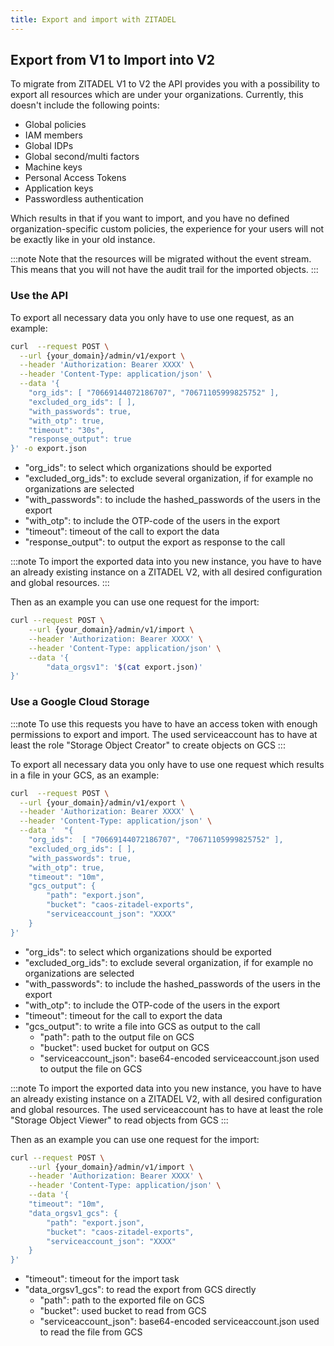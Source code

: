 ```yaml
---
title: Export and import with ZITADEL
---
```


## Export from V1 to Import into V2

To migrate from ZITADEL V1 to V2 the API provides you with a possibility to
export all resources which are under your organizations. Currently, this doesn't
include the following points:

- Global policies
- IAM members
- Global IDPs
- Global second/multi factors
- Machine keys
- Personal Access Tokens
- Application keys
- Passwordless authentication

Which results in that if you want to import, and you have no defined
organization-specific custom policies, the experience for your users will not be
exactly like in your old instance.

:::note Note that the resources will be migrated without the event stream. This
means that you will not have the audit trail for the imported objects. :::

### Use the API

To export all necessary data you only have to use one request, as an example:

```bash
curl  --request POST \
  --url {your_domain}/admin/v1/export \
  --header 'Authorization: Bearer XXXX' \
  --header 'Content-Type: application/json' \
  --data '{
    "org_ids": [ "70669144072186707", "70671105999825752" ],
    "excluded_org_ids": [ ],
    "with_passwords": true,
    "with_otp": true,
    "timeout": "30s",
    "response_output": true
}' -o export.json
```

- "org_ids": to select which organizations should be exported
- "excluded_org_ids": to exclude several organization, if for example no
  organizations are selected
- "with_passwords": to include the hashed_passwords of the users in the export
- "with_otp": to include the OTP-code of the users in the export
- "timeout": timeout of the call to export the data
- "response_output": to output the export as response to the call

:::note To import the exported data into you new instance, you have to have an
already existing instance on a ZITADEL V2, with all desired configuration and
global resources. :::

Then as an example you can use one request for the import:

```bash
curl --request POST \
    --url {your_domain}/admin/v1/import \
    --header 'Authorization: Bearer XXXX' \
    --header 'Content-Type: application/json' \
    --data '{
        "data_orgsv1": '$(cat export.json)'
}'
```

### Use a Google Cloud Storage

:::note To use this requests you have to have an access token with enough
permissions to export and import. The used serviceaccount has to have at least
the role "Storage Object Creator" to create objects on GCS :::

To export all necessary data you only have to use one request which results in a
file in your GCS, as an example:

```bash
curl  --request POST \
  --url {your_domain}/admin/v1/export \
  --header 'Authorization: Bearer XXXX' \
  --header 'Content-Type: application/json' \
  --data '	"{
    "org_ids":  [ "70669144072186707", "70671105999825752" ],
    "excluded_org_ids": [ ],
    "with_passwords": true,
    "with_otp": true,
    "timeout": "10m",
    "gcs_output": {
        "path": "export.json",
        "bucket": "caos-zitadel-exports",
        "serviceaccount_json": "XXXX"
    }
}'
```

- "org_ids": to select which organizations should be exported
- "excluded_org_ids": to exclude several organization, if for example no
  organizations are selected
- "with_passwords": to include the hashed_passwords of the users in the export
- "with_otp": to include the OTP-code of the users in the export
- "timeout": timeout for the call to export the data
- "gcs_output": to write a file into GCS as output to the call
  - "path": path to the output file on GCS
  - "bucket": used bucket for output on GCS
  - "serviceaccount_json": base64-encoded serviceaccount.json used to output the
    file on GCS

:::note To import the exported data into you new instance, you have to have an
already existing instance on a ZITADEL V2, with all desired configuration and
global resources. The used serviceaccount has to have at least the role "Storage
Object Viewer" to read objects from GCS :::

Then as an example you can use one request for the import:

```bash
curl --request POST \
    --url {your_domain}/admin/v1/import \
    --header 'Authorization: Bearer XXXX' \
    --header 'Content-Type: application/json' \
    --data '{
    "timeout": "10m",
    "data_orgsv1_gcs": {
        "path": "export.json",
        "bucket": "caos-zitadel-exports",
        "serviceaccount_json": "XXXX"
    }
}'
```

- "timeout": timeout for the import task
- "data_orgsv1_gcs": to read the export from GCS directly
  - "path": path to the exported file on GCS
  - "bucket": used bucket to read from GCS
  - "serviceaccount_json": base64-encoded serviceaccount.json used to read the
    file from GCS
